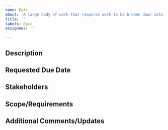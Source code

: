 ```yaml
---
name: Epic
about: 'A large body of work that requires work to be broken down into smaller issues. '
title: ''
labels: Epic
assignees: ''

---
```


## Description

## Requested Due Date

## Stakeholders

## Scope/Requirements

## Additional Comments/Updates
